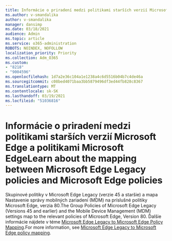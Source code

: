 ```yaml
---
title: Informácie o priradení medzi politikami starších verzií Microsoft Edge a politikami Microsoft Edge
ms.author: v-smandalika
author: v-smandalika
manager: dansimp
ms.date: 03/18/2021
audience: Admin
ms.topic: article
ms.service: o365-administration
ROBOTS: NOINDEX, NOFOLLOW
localization_priority: Priority
ms.collection: Adm_O365
ms.custom:
- "8218"
- "9004596"
ms.openlocfilehash: 1d7a2e36c104a1e1238a4c6d5516b04b7c4de46a
ms.sourcegitcommit: c08bed4071baa3bb5879496df3ed44fb828c8367
ms.translationtype: MT
ms.contentlocale: sk-SK
ms.lasthandoff: 03/19/2021
ms.locfileid: "51036816"
---
```

# <a name="learn-about--the-mapping-between-microsoft-edge-legacy-policies-and-microsoft-edge-policies"></a><span data-ttu-id="fdb50-102">Informácie o priradení medzi politikami starších verzií Microsoft Edge a politikami Microsoft Edge</span><span class="sxs-lookup"><span data-stu-id="fdb50-102">Learn about  the mapping between Microsoft Edge Legacy policies and Microsoft Edge policies</span></span>

<span data-ttu-id="fdb50-103">Skupinové politiky v Microsoft Edge Legacy (verzie 45 a staršie) a mapa Nastavenie správy mobilných zariadení (MDM) na príslušné politiky Microsoft Edge, verzia 80.</span><span class="sxs-lookup"><span data-stu-id="fdb50-103">The Group Policies of Microsoft Edge Legacy (Versions 45 and earlier) and the Mobile Device Management (MDM) settings map to the relevant policies of Microsoft Edge, Version 80.</span></span> <span data-ttu-id="fdb50-104">Ďalšie informácie nájdete v téme [Microsoft Edge Legacy to Microsoft Edge Policy Mapping](https://docs.microsoft.com/deployedge/microsoft-edge-policy-map-legacy-to-newedge).</span><span class="sxs-lookup"><span data-stu-id="fdb50-104">For more information, see [Microsoft Edge Legacy to Microsoft Edge policy mapping](https://docs.microsoft.com/deployedge/microsoft-edge-policy-map-legacy-to-newedge).</span></span>